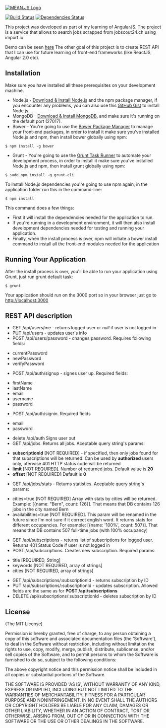 [![MEAN.JS Logo](http://meanjs.org/img/logo-small.png)](http://meanjs.org/)

[![Build Status](https://travis-ci.org/meanjs/mean.svg?branch=master)](https://travis-ci.org/meanjs/mean)
[![Dependencies Status](https://david-dm.org/meanjs/mean.svg)](https://david-dm.org/meanjs/mean)

This project was developed as part of my learning of AngularJS. The project is a service that allows to search jobs scrapped from jobscout24.ch using import.io

Demo can be seen [here](http://ja.rrs-lab.com)
The other goal of this project is to create REST API that I can use for future learning of front-end frameworks (like ReactJS, Angular 2.0 etc).


## Installation

Make sure you have installed all these prerequisites on your development machine.
* Node.js - [Download & Install Node.js](http://www.nodejs.org/download/) and the npm package manager, if you encounter any problems, you can also use this [GitHub Gist](https://gist.github.com/isaacs/579814) to install Node.js.
* MongoDB - [Download & Install MongoDB](http://www.mongodb.org/downloads), and make sure it's running on the default port (27017).
* Bower - You're going to use the [Bower Package Manager](http://bower.io/) to manage your front-end packages, in order to install it make sure you've installed Node.js and npm, then install bower globally using npm:

```
$ npm install -g bower
```

* Grunt - You're going to use the [Grunt Task Runner](http://gruntjs.com/) to automate your development process, in order to install it make sure you've installed Node.js and npm, then install grunt globally using npm:

```
$ sudo npm install -g grunt-cli
```

To install Node.js dependencies you're going to use npm again, in the application folder run this in the command-line:

```
$ npm install
```

This command does a few things:
* First it will install the dependencies needed for the application to run.
* If you're running in a development environment, it will then also install development dependencies needed for testing and running your application.
* Finally, when the install process is over, npm will initiate a bower install command to install all the front-end modules needed for the application

## Running Your Application
After the install process is over, you'll be able to run your application using Grunt, just run grunt default task:

```
$ grunt
```

Your application should run on the 3000 port so in your browser just go to [http://localhost:3000](http://localhost:3000)


## REST API description
* GET /api/users/me - returns logged user or *null* if user is not logged in
* PUT /api/users - updates user's info
* POST /api/users/password - changes password. Requires following fields: 
 - currentPassword
 - newPassword
 - verifyPassword
* POST /api/auth/signup - signes user up. Required fields:
 - firstName
 - lastName 
 - email
 - username
 - password
* POST /api/auth/signin. Required fields
 - email
 - password
* delete /api/auth Signs user out
* GET /api/jobs. Returns all jobs. Aceptable query string's params:
 - **subscriptionId** [NOT REQUIRED] - if specified, then only jobs found for that subscriptions will be returned. Can be used by **authorized** users only, oterwise 401 HTTP status code will be returned
 - **limit** [NOT REQUIRED]. Number of redurned jobs. Default value is **20**
 - **offset** [NOT REQUIRED] Default is **0**
* GET /api/jobs/stats - Returns statistics. Aceptable query string's params:
 - cities=true [NOT REQUIRED] Array with stats by cities will be returned. Example: [{name: "Bern", count: 126}]. That means that DB contains 126 jobs in the city named Bern
 - availabilities=true [NOT REQUIRED]. This param will be renamed in the future since I'm not sure if it correct english word. It returns stats for different occupancies. For example: [{name: '100%', count: 507}]. That means that DB contains 507 full-time jobs (with 100% occupancy) 
* GET /api/subscriptions - returns list of subscriptions for logged user. Returns 401 Status Code if user is not logged in
* POST /api/subscriptions. Creates new subscription. Required params:
 - title [REQUIRED, String]
 - keywords [NOT REQUIRED, array of strings]
 - cities [NOT REQUIRED, array of strings]

* GET /api/subscriptions/:subscriptionId - returns subscription by ID
* PUT /api/subscriptions/:subscriptionId - updates subscription. Allowed fields are the same as for **POST /api/subscriptions**
* DELETE  /api/subscriptions/:subscriptionId  - deletes subscription by ID

## License
(The MIT License)

Permission is hereby granted, free of charge, to any person obtaining
a copy of this software and associated documentation files (the
'Software'), to deal in the Software without restriction, including
without limitation the rights to use, copy, modify, merge, publish,
distribute, sublicense, and/or sell copies of the Software, and to
permit persons to whom the Software is furnished to do so, subject to
the following conditions:

The above copyright notice and this permission notice shall be
included in all copies or substantial portions of the Software.

THE SOFTWARE IS PROVIDED 'AS IS', WITHOUT WARRANTY OF ANY KIND,
EXPRESS OR IMPLIED, INCLUDING BUT NOT LIMITED TO THE WARRANTIES OF
MERCHANTABILITY, FITNESS FOR A PARTICULAR PURPOSE AND NONINFRINGEMENT.
IN NO EVENT SHALL THE AUTHORS OR COPYRIGHT HOLDERS BE LIABLE FOR ANY
CLAIM, DAMAGES OR OTHER LIABILITY, WHETHER IN AN ACTION OF CONTRACT,
TORT OR OTHERWISE, ARISING FROM, OUT OF OR IN CONNECTION WITH THE
SOFTWARE OR THE USE OR OTHER DEALINGS IN THE SOFTWARE.
